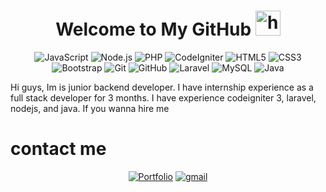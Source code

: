 <!-- Header -->
<h1 align="center">Welcome to My GitHub <img src="https://user-images.githubusercontent.com/1303154/88677602-1635ba80-d120-11ea-84d8-d263ba5fc3c0.gif" width="40px" alt="hi"><br></h1>

<p align="center">
  <img src="https://img.shields.io/badge/-JavaScript-black?style=flat-square&logo=javascript" alt="JavaScript">
  <img src="https://img.shields.io/badge/-Node.js-black?style=flat-square&logo=Node.js" alt="Node.js">
  <img src="https://img.shields.io/badge/-PHP-black?style=flat-square&logo=php" alt="PHP">
  <img src="https://img.shields.io/badge/-CodeIgniter-black?style=flat-square&logo=codeIgniter" alt="CodeIgniter">
  <img src="https://img.shields.io/badge/-HTML5-black?style=flat-square&logo=html5" alt="HTML5">
  <img src="https://img.shields.io/badge/-CSS3-black?style=flat-square&logo=css3" alt="CSS3">
  <img src="https://img.shields.io/badge/-Bootstrap-black?style=flat-square&logo=bootstrap" alt="Bootstrap">
  <img src="https://img.shields.io/badge/-Git-black?style=flat-square&logo=git" alt="Git">
  <img src="https://img.shields.io/badge/-GitHub-black?style=flat-square&logo=github" alt="GitHub">
  <img src="https://img.shields.io/badge/-Laravel-black?style=flat-square&logo=Laravel" alt="Laravel">
  <img src="https://img.shields.io/badge/-MySQL-black?style=flat-square&logo=mysql" alt="MySQL">
  <img src="https://img.shields.io/badge/-java-black?style=flat-square&logo=openjdk" alt="Java">
</p>

<p>Hi guys, Im is junior backend developer.
I have internship experience as a full stack developer for 3 months.
I have experience codeigniter 3, laravel, nodejs, and java.
If you wanna hire me <a><br></a></p>

 # contact me 
 <p align="center">
    <a href="http://mbagusdiass/github.io/portfolio"><img src="https://img.shields.io/badge/-Portfolio-black?style=flat-square&logo=GoogleChrome" alt="Portfolio"></a>
    <a href=""mailto: m.bagus.dias.s1@gmail.com "><img src="https://img.shields.io/badge/-Gmail-black?style=flat-square&logo=gmail" alt="gmail"></a>
  </p>
<!--   &ensp; contact me : \
    &emsp; web : mbagusdiass.ml \
    &emsp; email : m.bagus.dias.s1@gmail.com  -->
   
<!---
MBagusDiasS/MBagusDiasS is a ✨ special ✨ repository because its `README.md` (this file) appears on your GitHub profile.
You can click the Preview link to take a look at your changes.
--->
